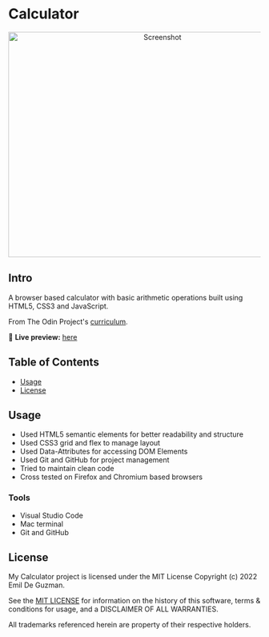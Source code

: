 # Calculator

<div align="center">
    <img alt="Screenshot" src="https://user-images.githubusercontent.com/35510088/179314725-55af8d34-9e8a-4f02-8c91-63e29d9d180c.png" width="600px" height="450px">
</div>

## Intro

A browser based calculator with basic arithmetic operations built using HTML5, CSS3 and JavaScript. 

From The Odin Project's [curriculum](https://www.theodinproject.com/courses/foundations/lessons/calculator).

🔗 **Live preview:** [here](https://ekdeguzm.github.io/calculator/)


## Table of Contents
- [Usage](#Usage)
- [License](#License)

## Usage

* Used HTML5 semantic elements for better readability and structure
* Used CSS3 grid and flex to manage layout
* Used Data-Attributes for accessing DOM Elements
* Used Git and GitHub for project management
* Tried to maintain clean code
* Cross tested on Firefox and Chromium based browsers

### Tools

* Visual Studio Code
* Mac terminal
* Git and GitHub

## License

My Calculator project is licensed under the MIT License Copyright (c) 2022 Emil De Guzman.

See the [MIT LICENSE](LICENSE) for information on the history of this software, terms & conditions for usage, and a DISCLAIMER OF ALL WARRANTIES.

All trademarks referenced herein are property of their respective holders.
